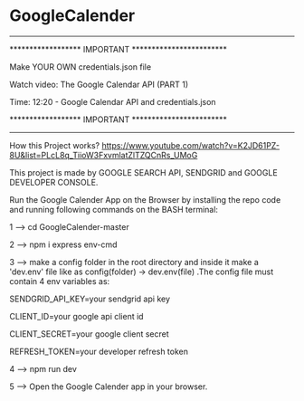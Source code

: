 # GoogleCalender


*****************************************************
****************** IMPORTANT ************************


  Make YOUR OWN credentials.json file

  Watch video: The Google Calendar API (PART 1)

  Time: 12:20 - Google Calendar API and credentials.json
  

****************** IMPORTANT ************************
*****************************************************


How this Project works? https://www.youtube.com/watch?v=K2JD61PZ-8U&list=PLcL8q_TiioW3FxvmlatZlTZQCnRs_UMoG


This project is made by GOOGLE SEARCH API, SENDGRID and GOOGLE DEVELOPER CONSOLE.

Run the Google Calender App on the Browser by installing the repo code and running following commands on the BASH terminal:

1 -->  cd GoogleCalender-master

2 -->  npm i express env-cmd

3 --> make a config folder in the root directory and inside it make a 'dev.env' file like as config(folder) -> dev.env(file) .The config file must contain 4 env variables as:
 
   SENDGRID_API_KEY=your sendgrid api key
 
   CLIENT_ID=your google api client id
 
   CLIENT_SECRET=your google client secret
 
   REFRESH_TOKEN=your developer refresh token
 
 
4 --> npm run dev

5 --> Open the Google Calender app in your browser.
